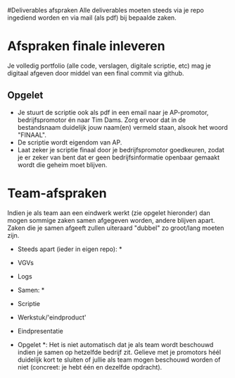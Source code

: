 #Deliverables afspraken
Alle deliverables moeten steeds via je repo ingediend worden en via mail (als pdf) bij bepaalde zaken.

# Afspraken finale inleveren
Je volledig portfolio (alle code, verslagen, digitale scriptie, etc) mag je digitaal afgeven door middel van een final commit via github.

## Opgelet

* Je stuurt de scriptie ook als pdf in een email naar je AP-promotor, bedrijfspromotor én naar Tim Dams.  Zorg ervoor dat in de bestandsnaam duidelijk jouw naam(en) vermeld staan, alsook het woord "FINAAL".
* De scriptie wordt eigendom van AP.
* Laat zeker je scriptie finaal door je bedrijfspromotor goedkeuren, zodat je er zeker van bent dat er geen bedrijfsinformatie openbaar gemaakt wordt die geheim moet blijven.
 
# Team-afspraken
Indien je als team aan een eindwerk werkt (zie opgelet hieronder) dan mogen sommige zaken samen afgegeven worden, andere blijven apart. Zaken die je samen afgeeft zullen uiteraard "dubbel" zo groot/lang moeten zijn.

* Steeds apart (ieder in eigen repo): *
* VGVs
* Logs

* Samen: *
* Scriptie
* Werkstuk/'eindproduct'
* Eindpresentatie

* Opgelet *: Het is niet automatisch dat je als team wordt beschouwd indien je samen op hetzelfde bedrijf zit. Gelieve met je promotors héél duidelijk kort te sluiten of jullie als team mogen beschouwd worden of niet (concreet: je hebt één en dezelfde opdracht).



